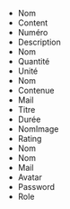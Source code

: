 - Nom
- Content
- Numéro
- Description
- Nom
- Quantité
- Unité
- Nom
- Contenue
- Mail
- Titre
- Durée
- NomImage
- Rating
- Nom
- Nom
- Mail
- Avatar
- Password
- Role